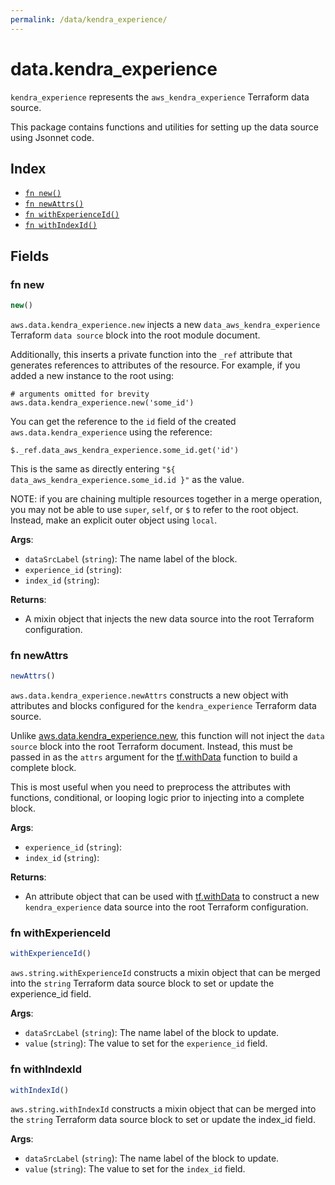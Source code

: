 ```yaml
---
permalink: /data/kendra_experience/
---
```


# data.kendra_experience

`kendra_experience` represents the `aws_kendra_experience` Terraform data source.



This package contains functions and utilities for setting up the data source using Jsonnet code.


## Index

* [`fn new()`](#fn-new)
* [`fn newAttrs()`](#fn-newattrs)
* [`fn withExperienceId()`](#fn-withexperienceid)
* [`fn withIndexId()`](#fn-withindexid)

## Fields

### fn new

```ts
new()
```


`aws.data.kendra_experience.new` injects a new `data_aws_kendra_experience` Terraform `data source`
block into the root module document.

Additionally, this inserts a private function into the `_ref` attribute that generates references to attributes of the
resource. For example, if you added a new instance to the root using:

    # arguments omitted for brevity
    aws.data.kendra_experience.new('some_id')

You can get the reference to the `id` field of the created `aws.data.kendra_experience` using the reference:

    $._ref.data_aws_kendra_experience.some_id.get('id')

This is the same as directly entering `"${ data_aws_kendra_experience.some_id.id }"` as the value.

NOTE: if you are chaining multiple resources together in a merge operation, you may not be able to use `super`, `self`,
or `$` to refer to the root object. Instead, make an explicit outer object using `local`.

**Args**:
  - `dataSrcLabel` (`string`): The name label of the block.
  - `experience_id` (`string`): 
  - `index_id` (`string`): 

**Returns**:
- A mixin object that injects the new data source into the root Terraform configuration.


### fn newAttrs

```ts
newAttrs()
```


`aws.data.kendra_experience.newAttrs` constructs a new object with attributes and blocks configured for the `kendra_experience`
Terraform data source.

Unlike [aws.data.kendra_experience.new](#fn-kendraexperiencenew), this function will not inject the `data source`
block into the root Terraform document. Instead, this must be passed in as the `attrs` argument for the
[tf.withData](https://github.com/tf-libsonnet/core/tree/main/docs#fn-withdata) function to build a complete block.

This is most useful when you need to preprocess the attributes with functions, conditional, or looping logic prior to
injecting into a complete block.

**Args**:
  - `experience_id` (`string`): 
  - `index_id` (`string`): 

**Returns**:
  - An attribute object that can be used with [tf.withData](https://github.com/tf-libsonnet/core/tree/main/docs#fn-withdata) to construct a new `kendra_experience` data source into the root Terraform configuration.


### fn withExperienceId

```ts
withExperienceId()
```

`aws.string.withExperienceId` constructs a mixin object that can be merged into the `string`
Terraform data source block to set or update the experience_id field.



**Args**:
  - `dataSrcLabel` (`string`): The name label of the block to update.
  - `value` (`string`): The value to set for the `experience_id` field.


### fn withIndexId

```ts
withIndexId()
```

`aws.string.withIndexId` constructs a mixin object that can be merged into the `string`
Terraform data source block to set or update the index_id field.



**Args**:
  - `dataSrcLabel` (`string`): The name label of the block to update.
  - `value` (`string`): The value to set for the `index_id` field.

